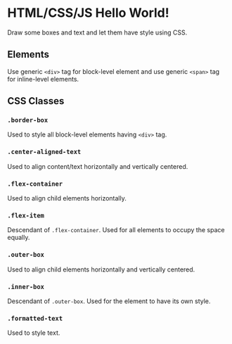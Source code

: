 # HTML/CSS/JS Hello World!
Draw some boxes and text and let them have style using CSS.

## Elements
Use generic `<div>` tag for block-level element and use generic `<span>` tag
for inline-level elements.

## CSS Classes
### `.border-box`
Used to style all block-level elements having `<div>` tag.
### `.center-aligned-text`
Used to align content/text horizontally and vertically centered.
### `.flex-container`
Used to align child elements horizontally.
### `.flex-item`
Descendant of `.flex-container`. Used for all elements to occupy the space
equally.
### `.outer-box`
Used to align child elements horizontally and vertically centered.
### `.inner-box`
Descendant of `.outer-box`. Used for the element to have its own style.
### `.formatted-text`
Used to style text.
